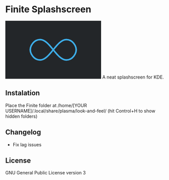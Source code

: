 # Finite Splashscreen

<img src="contents/previews/splash.png">
A neat splashscreen for KDE.


## Instalation

Place the Finite folder at /home/[YOUR USERNAME]/.local/share/plasma/look-and-feel/ (hit Control+H to show hidden folders)

## Changelog
* Fix lag issues


## License

GNU General Public License version 3
